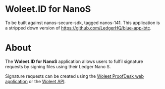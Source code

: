 # Woleet.ID for NanoS

To be built against nanos-secure-sdk, tagged nanos-141.
This application is a stripped down version of https://github.com/LedgerHQ/blue-app-btc.

# About

The **Woleet.ID for NanoS** application allows users to fulfil signature requests by signing files using their Ledger Nano S.

Signature requests can be created using the [Woleet ProofDesk web application](https://app.woleet.io) or the [Woleet API](https://api.woleet.io).
